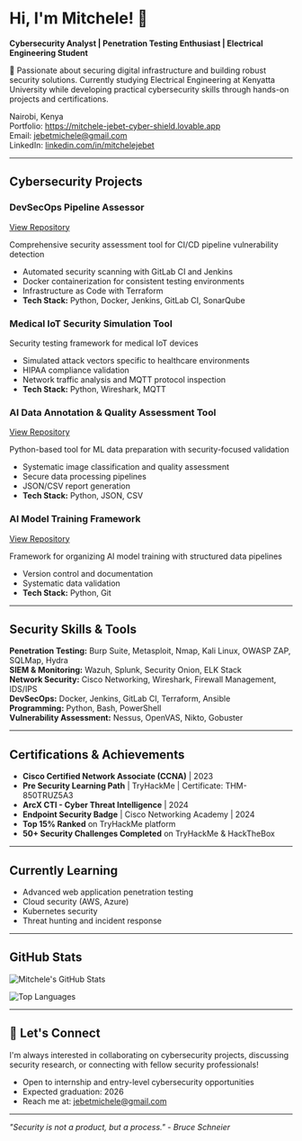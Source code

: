 # Hi, I'm Mitchele! 👋

**Cybersecurity Analyst | Penetration Testing Enthusiast | Electrical Engineering Student**

🔐 Passionate about securing digital infrastructure and building robust security solutions. Currently studying Electrical Engineering at Kenyatta University while developing practical cybersecurity skills through hands-on projects and certifications.

 Nairobi, Kenya  
 Portfolio: https://mitchele-jebet-cyber-shield.lovable.app                                                   
 Email: jebetmichele@gmail.com  
 LinkedIn: [linkedin.com/in/mitchelejebet](https://linkedin.com/in/mitchelejebet)

---

##  Cybersecurity Projects

### **DevSecOps Pipeline Assessor** 
[View Repository](https://github.com/Girlweb/devsecops-pipeline-assessor)

Comprehensive security assessment tool for CI/CD pipeline vulnerability detection
- Automated security scanning with GitLab CI and Jenkins
- Docker containerization for consistent testing environments
- Infrastructure as Code with Terraform
- **Tech Stack:** Python, Docker, Jenkins, GitLab CI, SonarQube

### **Medical IoT Security Simulation Tool**
Security testing framework for medical IoT devices
- Simulated attack vectors specific to healthcare environments
- HIPAA compliance validation
- Network traffic analysis and MQTT protocol inspection
- **Tech Stack:** Python, Wireshark, MQTT

### **AI Data Annotation & Quality Assessment Tool**
[View Repository](https://github.com/Girlweb/ai-data-annotation-tool)

Python-based tool for ML data preparation with security-focused validation
- Systematic image classification and quality assessment
- Secure data processing pipelines
- JSON/CSV report generation
- **Tech Stack:** Python, JSON, CSV

### **AI Model Training Framework**
[View Repository](https://github.com/Girlweb/ai-model-training-framework)

Framework for organizing AI model training with structured data pipelines
- Version control and documentation
- Systematic data validation
- **Tech Stack:** Python, Git

---

##  Security Skills & Tools

**Penetration Testing:** Burp Suite, Metasploit, Nmap, Kali Linux, OWASP ZAP, SQLMap, Hydra  
**SIEM & Monitoring:** Wazuh, Splunk, Security Onion, ELK Stack  
**Network Security:** Cisco Networking, Wireshark, Firewall Management, IDS/IPS  
**DevSecOps:** Docker, Jenkins, GitLab CI, Terraform, Ansible  
**Programming:** Python, Bash, PowerShell  
**Vulnerability Assessment:** Nessus, OpenVAS, Nikto, Gobuster

---

##  Certifications & Achievements

-  **Cisco Certified Network Associate (CCNA)** | 2023
-  **Pre Security Learning Path** | TryHackMe | Certificate: THM-850TRUZ5A3
-  **ArcX CTI - Cyber Threat Intelligence** | 2024
-  **Endpoint Security Badge** | Cisco Networking Academy | 2024
-  **Top 15% Ranked** on TryHackMe platform
-  **50+ Security Challenges Completed** on TryHackMe & HackTheBox

---

##  Currently Learning

- Advanced web application penetration testing
- Cloud security (AWS, Azure)
- Kubernetes security
- Threat hunting and incident response

---

##  GitHub Stats

![Mitchele's GitHub Stats](https://github-readme-stats.vercel.app/api?username=Girlweb&show_icons=true&theme=dark)

![Top Languages](https://github-readme-stats.vercel.app/api/top-langs/?username=Girlweb&layout=compact&theme=dark)

---

## 🤝 Let's Connect

I'm always interested in collaborating on cybersecurity projects, discussing security research, or connecting with fellow security professionals!

-  Open to internship and entry-level cybersecurity opportunities
-  Expected graduation: 2026
-  Reach me at: jebetmichele@gmail.com

---

*"Security is not a product, but a process." - Bruce Schneier*
